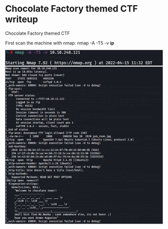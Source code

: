 # Chocolate Factory themed CTF writeup

Chocolate Factory themed CTF

First scan the machine with nmap:
nmap -A -T5 -v **ip**

![nmap1](https://github.com/varkolyd/ctf_writeups/blob/main/THM%20-%20Chocolate%20Factory/Images/nmap1.png)
![nmap1](https://github.com/varkolyd/ctf_writeups/blob/main/THM%20-%20Chocolate%20Factory/Images/nmap2.png)  
